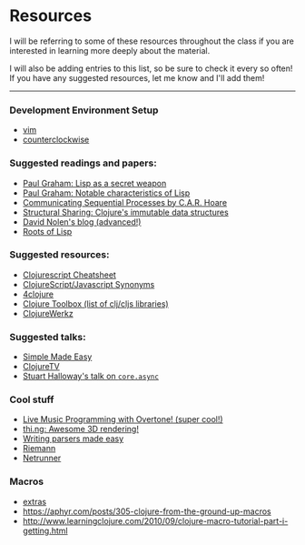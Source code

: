 # Resources

I will be referring to some of these resources throughout the class if you are
interested in learning more deeply about the material.

I will also be adding entries to this list, so be sure to check it every so
often! If you have any suggested resources, let me know and I'll add them!

---

### Development Environment Setup
- [vim](#/doc/fireplace)
- [counterclockwise](#/doc/counterclockwise)

### Suggested readings and papers:
- [Paul Graham: Lisp as a secret weapon](http://www.paulgraham.com/avg.html)
- [Paul Graham: Notable characteristics of Lisp](http://www.paulgraham.com/diff.html)
- [Communicating Sequential Processes by C.A.R. Hoare](http://spinroot.com/courses/summer/Papers/hoare_1978.pdf)
- [Structural Sharing: Clojure's immutable data structures](http://hypirion.com/musings/understanding-persistent-vector-pt-1)
- [David Nolen's blog (advanced!)](http://swannodette.github.io/)
- [Roots of Lisp](http://www.paulgraham.com/rootsoflisp.html)



### Suggested resources:
- [Clojurescript Cheatsheet](http://cljs.info/cheatsheet/)
- [ClojureScript/Javascript Synonyms](https://kanaka.github.io/clojurescript/web/synonym.html)
- [4clojure](https://www.4clojure.com/problems)
- [Clojure Toolbox (list of clj/cljs libraries)](http://www.clojure-toolbox.com/)
- [ClojureWerkz](http://clojurewerkz.org/)

### Suggested talks:
- [Simple Made Easy](http://www.infoq.com/presentations/Simple-Made-Easy)
- [ClojureTV](https://www.youtube.com/user/ClojureTV)
- [Stuart Halloway's talk on `core.async`](http://www.infoq.com/presentations/core-async)

### Cool stuff
- [Live Music Programming with Overtone! (super cool!)](https://vimeo.com/22798433)
- [thi.ng: Awesome 3D rendering!](http://thi.ng/)
- [Writing parsers made easy](https://github.com/Engelberg/instaparse)
- [Riemann](http://riemann.io/)
- [Netrunner](https://github.com/mtgred/netrunner)

### Macros
- [extras](http://blog.jayfields.com/2011/02/clojure-and.html)
- https://aphyr.com/posts/305-clojure-from-the-ground-up-macros
- http://www.learningclojure.com/2010/09/clojure-macro-tutorial-part-i-getting.html
